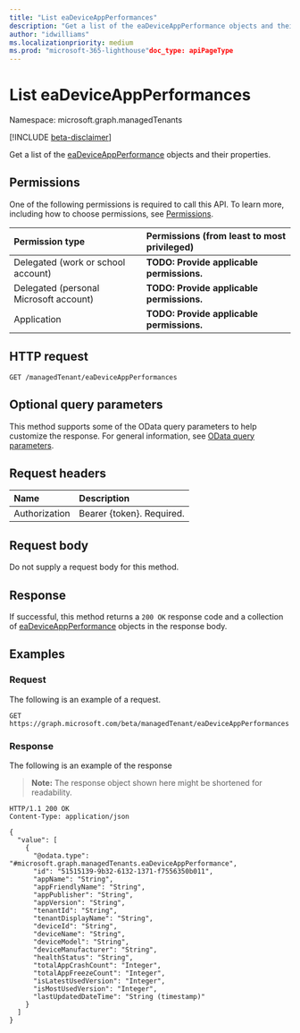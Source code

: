 ```yaml
---
title: "List eaDeviceAppPerformances"
description: "Get a list of the eaDeviceAppPerformance objects and their properties."
author: "idwilliams"
ms.localizationpriority: medium
ms.prod: "microsoft-365-lighthouse"doc_type: apiPageType
---
```


# List eaDeviceAppPerformances
Namespace: microsoft.graph.managedTenants

[!INCLUDE [beta-disclaimer](../../includes/beta-disclaimer.md)]

Get a list of the [eaDeviceAppPerformance](../resources/managedtenants-eadeviceappperformance.md) objects and their properties.

## Permissions
One of the following permissions is required to call this API. To learn more, including how to choose permissions, see [Permissions](/graph/permissions-reference).

|Permission type|Permissions (from least to most privileged)|
|:---|:---|
|Delegated (work or school account)|**TODO: Provide applicable permissions.**|
|Delegated (personal Microsoft account)|**TODO: Provide applicable permissions.**|
|Application|**TODO: Provide applicable permissions.**|

## HTTP request

<!-- {
  "blockType": "ignored"
}
-->
``` http
GET /managedTenant/eaDeviceAppPerformances
```

## Optional query parameters
This method supports some of the OData query parameters to help customize the response. For general information, see [OData query parameters](/graph/query-parameters).

## Request headers
|Name|Description|
|:---|:---|
|Authorization|Bearer {token}. Required.|

## Request body
Do not supply a request body for this method.

## Response

If successful, this method returns a `200 OK` response code and a collection of [eaDeviceAppPerformance](../resources/eadeviceappperformance.md) objects in the response body.

## Examples

### Request
The following is an example of a request.
<!-- {
  "blockType": "request",
  "name": "list_eadeviceappperformance"
}
-->
``` http
GET https://graph.microsoft.com/beta/managedTenant/eaDeviceAppPerformances
```


### Response
The following is an example of the response
>**Note:** The response object shown here might be shortened for readability.
<!-- {
  "blockType": "response",
  "truncated": true,
  "@odata.type": "Collection(microsoft.graph.managedTenants.eaDeviceAppPerformance)"
}
-->
``` http
HTTP/1.1 200 OK
Content-Type: application/json

{
  "value": [
    {
      "@odata.type": "#microsoft.graph.managedTenants.eaDeviceAppPerformance",
      "id": "51515139-9b32-6132-1371-f7556350b011",
      "appName": "String",
      "appFriendlyName": "String",
      "appPublisher": "String",
      "appVersion": "String",
      "tenantId": "String",
      "tenantDisplayName": "String",
      "deviceId": "String",
      "deviceName": "String",
      "deviceModel": "String",
      "deviceManufacturer": "String",
      "healthStatus": "String",
      "totalAppCrashCount": "Integer",
      "totalAppFreezeCount": "Integer",
      "isLatestUsedVersion": "Integer",
      "isMostUsedVersion": "Integer",
      "lastUpdatedDateTime": "String (timestamp)"
    }
  ]
}
```

